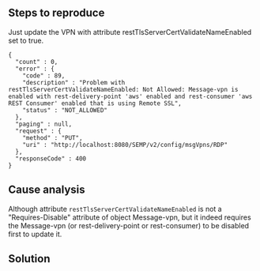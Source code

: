 
## Steps to reproduce

Just update the VPN with attribute restTlsServerCertValidateNameEnabled set to true.

```text
{
  "count" : 0,
  "error" : {
    "code" : 89,
    "description" : "Problem with restTlsServerCertValidateNameEnabled: Not Allowed: Message-vpn is enabled with rest-delivery-point 'aws' enabled and rest-consumer 'aws REST Consumer' enabled that is using Remote SSL",
    "status" : "NOT_ALLOWED"
  },
  "paging" : null,
  "request" : {
    "method" : "PUT",
    "uri" : "http://localhost:8080/SEMP/v2/config/msgVpns/RDP"
  },
  "responseCode" : 400
}
```
## Cause analysis

Although attribute `restTlsServerCertValidateNameEnabled` is not a "Requires-Disable" attribute of object Message-vpn, but it indeed requires the Message-vpn (or rest-delivery-point or rest-consumer) to be disabled first to update it.

## Solution
